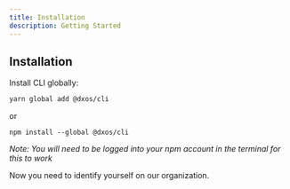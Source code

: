```yaml
---
title: Installation
description: Getting Started
---
```


## Installation

Install CLI globally:

```bash
yarn global add @dxos/cli
```

or

```
npm install --global @dxos/cli
```
*Note: You will need to be logged into your npm account in the terminal for this to work*

Now you need to identify yourself on our organization.
